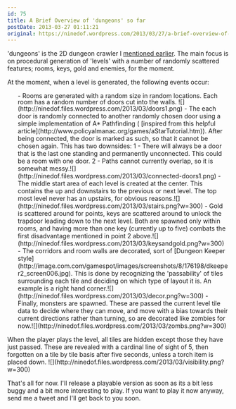 ```yaml
---
id: 75
title: A Brief Overview of 'dungeons' so far
postDate: 2013-03-27 01:11:21
original: https://ninedof.wordpress.com/2013/03/27/a-brief-overview-of-dungeons-so-far/
---
```


'dungeons' is the 2D dungeon crawler I [mentioned earlier](http://ninedof.wordpress.com/2013/03/24/current-projects/). The main focus is on procedural generation of 'levels' with a number of randomly scattered features; rooms, keys, gold and enemies, for the moment.

At the moment, when a level is generated, the following events occur:
<ol>
	- <span style="line-height:12px;">Rooms are generated with a random size in random locations. Each room has a random number of doors cut into the walls. ![](http://ninedof.files.wordpress.com/2013/03/doors1.png)</span>
	- The each door is randomly connected to another randomly chosen door using a simple implementation of A* Pathfinding ( [inspired from this helpful article](http://www.policyalmanac.org/games/aStarTutorial.htm)). After being connected, the door is marked as such, so that it cannot be chosen again. This has two downsides: 1 - There will always be a door that is the last one standing and permanently unconnected. This could be a room with one door. 2 - Paths cannot currently overlap, so it is somewhat messy.![](http://ninedof.files.wordpress.com/2013/03/connected-doors1.png)
	- The middle start area of each level is created at the center. This contains the up and downstairs to the previous or next level. The top most level never has an upstairs, for obvious reasons.![](http://ninedof.files.wordpress.com/2013/03/stairs.png?w=300)
	- Gold is scattered around for points, keys are scattered around to unlock the trapdoor leading down to the next level. Both are spawned only within rooms, and having more than one key (currently up to five) combats the first disadvantage mentioned in point 2 above.![](http://ninedof.files.wordpress.com/2013/03/keysandgold.png?w=300)
	- The corridors and room walls are decorated, sort of  [Dungeon Keeper style](http://image.com.com/gamespot/images/screenshots/8/176198/dkeeper2_screen006.jpg). This is done by recognizing the 'passability' of tiles surrounding each tile and deciding on which type of layout it is. An example is a right hand corner.![](http://ninedof.files.wordpress.com/2013/03/decor.png?w=300)
	- Finally, monsters are spawned. These are passed the current level tile data to decide where they can move, and move with a bias towards their current directions rather than turning, so are decorated like zombies for now.![](http://ninedof.files.wordpress.com/2013/03/zombs.png?w=300)
</ol>
When the player plays the level, all tiles are hidden except those they have just passed. These are revealed with a cardinal line of sight of 5, then forgotten on a tile by tile basis after five seconds, unless a torch item is placed down. ![](http://ninedof.files.wordpress.com/2013/03/visibility.png?w=300)

That's all for now. I'll release a playable version as soon as its a bit less buggy and a bit more interesting to play. If you want to play it now anyway, send me a tweet and I'll get back to you soon.
